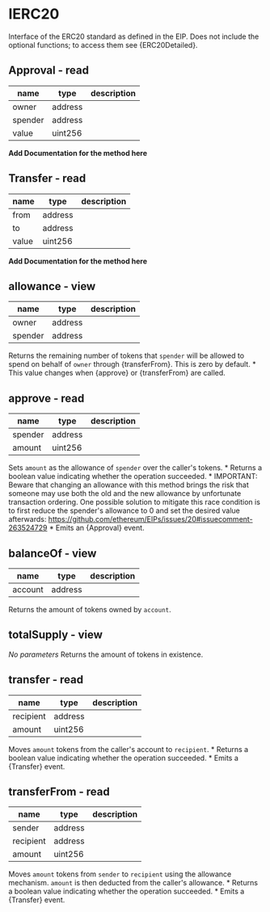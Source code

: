 # IERC20
Interface of the ERC20 standard as defined in the EIP. Does not include the optional functions; to access them see {ERC20Detailed}.

## Approval - read
|name |type |description
|-----|-----|-----------
|owner|address|
|spender|address|
|value|uint256|
**Add Documentation for the method here**

## Transfer - read
|name |type |description
|-----|-----|-----------
|from|address|
|to|address|
|value|uint256|
**Add Documentation for the method here**

## allowance - view
|name |type |description
|-----|-----|-----------
|owner|address|
|spender|address|
Returns the remaining number of tokens that `spender` will be allowed to spend on behalf of `owner` through {transferFrom}. This is zero by default.     * This value changes when {approve} or {transferFrom} are called.

## approve - read
|name |type |description
|-----|-----|-----------
|spender|address|
|amount|uint256|
Sets `amount` as the allowance of `spender` over the caller's tokens.     * Returns a boolean value indicating whether the operation succeeded.     * IMPORTANT: Beware that changing an allowance with this method brings the risk that someone may use both the old and the new allowance by unfortunate transaction ordering. One possible solution to mitigate this race condition is to first reduce the spender's allowance to 0 and set the desired value afterwards: https://github.com/ethereum/EIPs/issues/20#issuecomment-263524729     * Emits an {Approval} event.

## balanceOf - view
|name |type |description
|-----|-----|-----------
|account|address|
Returns the amount of tokens owned by `account`.

## totalSupply - view
_No parameters_
Returns the amount of tokens in existence.

## transfer - read
|name |type |description
|-----|-----|-----------
|recipient|address|
|amount|uint256|
Moves `amount` tokens from the caller's account to `recipient`.     * Returns a boolean value indicating whether the operation succeeded.     * Emits a {Transfer} event.

## transferFrom - read
|name |type |description
|-----|-----|-----------
|sender|address|
|recipient|address|
|amount|uint256|
Moves `amount` tokens from `sender` to `recipient` using the allowance mechanism. `amount` is then deducted from the caller's allowance.     * Returns a boolean value indicating whether the operation succeeded.     * Emits a {Transfer} event.